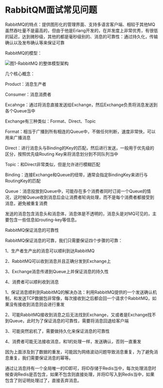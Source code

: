 # RabbitQM面试常见问题



RabbitMQ的特点：提供图形化的管理界面、支持多语言客户端、相较于其他MQ虽然吞吐量不是最高的，但由于他是Erlang开发的，在并发度上非常优秀，有很低的延迟，达到微秒级，其他的都是毫秒级别的、消息的可靠性：通过持久化，传输确认以及发布确认等来保证可靠



RabbitMQ的模型：

![图1-RabbitMQ 的整体模型架构](http://my-blog-to-use.oss-cn-beijing.aliyuncs.com/18-12-16/96388546.jpg)

几个核心概念：

Product：消息生产者

Consumer：消息消费者

Excahnge：通过将消息直接发送给Exchange，然后Exchange负责将消息发送到各个Queue当中

Exchange有三种类似：Format、Direct、Topic

Format：相当于广播到所有相连的Queue中，不做任何判断，速度非常快，可以用来广播消息

Direct：进行消息头与Binding的Key的匹配，然后进行发送，一般用于优先级的区分，按照优先级Routing Key来将消息划分到不同队列当中

Topic：和Direct非常类似，但是允许进行模糊匹配

Binding：连接Exchange和Queue的纽带，通常会指定BindingKey来进行与RoutingKey的匹配

Queue：消息投放到Queue中，可能存在多个消费者同时订阅一个Queue的情况，这时候Queue收到消息后会让消费者轮询处理，而不是每个消费者都接受到消息，避免被重复消费

发送的消息包含消息头和消息体，消息体是不透明的，消息头是对MQ可见的，主要包含一些信息如routing-key等信息。



RabbitMQ保证消息的可靠性

RabbitMQ保证消息的可靠，我们只需要保证四个步骤的可靠：

1、生产者生产出的消息可以顺利到达RabbitMQ

2、RabbitMQ可以收到消息并且正确分发到Exchange上

3、Exchange消息传递到Queue上并保证消息的持久性

4、消费者可以顺利收到消息



1、保证消息顺利到RabbitMQ的解决办法：利用RabbitMQ提供的一个发送确认机制，和发送TCP数据包非常像，每次接收到之后都会回一个请求个RabbitMQ，如果没有接收到消息则会进行重发

2、可能RabbitMQ接收到消息之后无法找到Exchange，又或者是Exchange找不到Queue，此时为了保证消息的可靠性，需要将消息回退给客户端

3、可能突然宕机了，需要做持久化来保证消息的可靠性

4、消费者可能无法接收消息，和1的处理一样，发送确认，否则一直重发



因为上面涉及到了数据的重发，可能因为网络波动问题导致消息重复，为了避免消息重复，我们需要保证消息的幂等。

通过让消息持有一个全局唯一的ID即可，将ID存储于Redis当中，每次处理消息时候查询Redis是否包含，如果不包含则直接处理，并将ID写入到Redis当中，如果包含了则证明处理过了，直接丢弃消息。